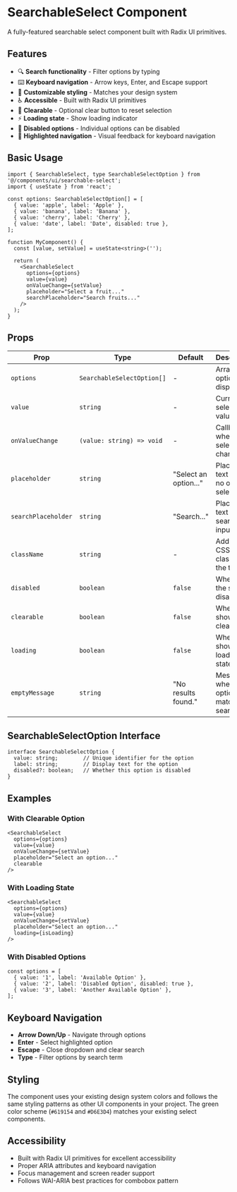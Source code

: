 # SearchableSelect Component

A fully-featured searchable select component built with Radix UI primitives.

## Features

- 🔍 **Search functionality** - Filter options by typing
- ⌨️ **Keyboard navigation** - Arrow keys, Enter, and Escape support
- 🎨 **Customizable styling** - Matches your design system
- ♿ **Accessible** - Built with Radix UI primitives
- 🧹 **Clearable** - Optional clear button to reset selection
- ⚡ **Loading state** - Show loading indicator
- 🚫 **Disabled options** - Individual options can be disabled
- 🎯 **Highlighted navigation** - Visual feedback for keyboard navigation

## Basic Usage

```tsx
import { SearchableSelect, type SearchableSelectOption } from '@/components/ui/searchable-select';
import { useState } from 'react';

const options: SearchableSelectOption[] = [
  { value: 'apple', label: 'Apple' },
  { value: 'banana', label: 'Banana' },
  { value: 'cherry', label: 'Cherry' },
  { value: 'date', label: 'Date', disabled: true },
];

function MyComponent() {
  const [value, setValue] = useState<string>('');

  return (
    <SearchableSelect
      options={options}
      value={value}
      onValueChange={setValue}
      placeholder="Select a fruit..."
      searchPlaceholder="Search fruits..."
    />
  );
}
```

## Props

| Prop | Type | Default | Description |
|------|------|---------|-------------|
| `options` | `SearchableSelectOption[]` | - | Array of options to display |
| `value` | `string` | - | Currently selected value |
| `onValueChange` | `(value: string) => void` | - | Callback when selection changes |
| `placeholder` | `string` | "Select an option..." | Placeholder text when no option is selected |
| `searchPlaceholder` | `string` | "Search..." | Placeholder text for search input |
| `className` | `string` | - | Additional CSS classes for the trigger |
| `disabled` | `boolean` | `false` | Whether the select is disabled |
| `clearable` | `boolean` | `false` | Whether to show a clear button |
| `loading` | `boolean` | `false` | Whether to show loading state |
| `emptyMessage` | `string` | "No results found." | Message when no options match search |

## SearchableSelectOption Interface

```tsx
interface SearchableSelectOption {
  value: string;        // Unique identifier for the option
  label: string;        // Display text for the option
  disabled?: boolean;   // Whether this option is disabled
}
```

## Examples

### With Clearable Option

```tsx
<SearchableSelect
  options={options}
  value={value}
  onValueChange={setValue}
  placeholder="Select an option..."
  clearable
/>
```

### With Loading State

```tsx
<SearchableSelect
  options={options}
  value={value}
  onValueChange={setValue}
  placeholder="Select an option..."
  loading={isLoading}
/>
```

### With Disabled Options

```tsx
const options = [
  { value: '1', label: 'Available Option' },
  { value: '2', label: 'Disabled Option', disabled: true },
  { value: '3', label: 'Another Available Option' },
];
```

## Keyboard Navigation

- **Arrow Down/Up** - Navigate through options
- **Enter** - Select highlighted option
- **Escape** - Close dropdown and clear search
- **Type** - Filter options by search term

## Styling

The component uses your existing design system colors and follows the same styling patterns as other UI components in your project. The green color scheme (`#619154` and `#D6E3D4`) matches your existing select components.

## Accessibility

- Built with Radix UI primitives for excellent accessibility
- Proper ARIA attributes and keyboard navigation
- Focus management and screen reader support
- Follows WAI-ARIA best practices for combobox pattern
